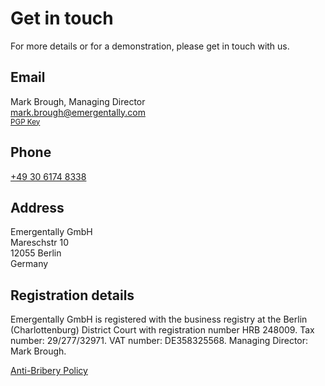 # Get in touch

For more details or for a demonstration, please get in touch with us.

<e-row>
  <e-col md="6">
    <h2>Email</h2>
    <p>Mark Brough, Managing Director<br />
      <a href="mailto:mark.brough@emergentally.com">mark.brough@emergentally.com</a><br />
      <small><a href="https://keys.openpgp.org/search?q=mark.brough@emergentally.com">PGP Key</a></small>
    </p>
    <h2>Phone</h2>
    <p><a href="tel:+493061748338">+49 30 6174 8338</a></p>
  </e-col>
  <e-col md="6">
    <h2>Address</h2>
    <p>Emergentally GmbH<br />
      Mareschstr 10<br />
      12055 Berlin<br />
      Germany</p>
    </e-col>
</e-row>

## Registration details

Emergentally GmbH is registered with the business registry at the Berlin (Charlottenburg) District Court with registration number HRB 248009. Tax number: 29/277/32971. VAT number: DE358325568. Managing Director: Mark Brough.

[Anti-Bribery Policy](/anti-bribery/)
